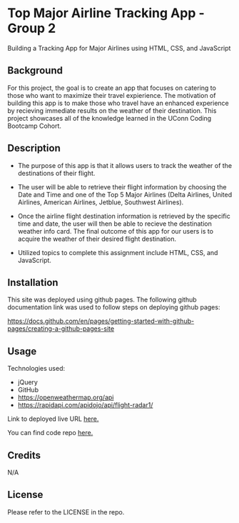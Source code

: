 # Top Major Airline Tracking App - Group 2

Building a Tracking App for Major Airlines using HTML, CSS, and JavaScript

## Background
For this project, the goal is to create an app that focuses on catering to those who want to maximize their travel expierience. The motivation of building this app is to make those who travel have an enhanced experience by recieving immediate results on the weather of their destination. This project showcases all of the knowledge learned in the UConn Coding Bootcamp Cohort. 

## Description

- The purpose of this app is that it allows users to track the weather of the destinations of their flight.

- The user will be able to retrieve their flight information by choosing the Date and Time and one of the Top 5 Major Airlines (Delta Airlines, United Airlines, American Airlines, Jetblue, Southwest Airlines).

- Once the airline flight destination information is retrieved by the specific time and date, the user will then be able to recieve the destination weather info card. The final outcome of this app for our users is to acquire the weather of their desired flight destination.

- Utilized topics to complete this assignment include HTML, CSS, and JavaScript.

## Installation

This site was deployed using github pages.
The following github documentation link was used to follow steps on deploying github pages:

https://docs.github.com/en/pages/getting-started-with-github-pages/creating-a-github-pages-site

## Usage

Technologies used:

- jQuery
- GitHub
- https://openweathermap.org/api
- https://rapidapi.com/apidojo/api/flight-radar1/

Link to deployed live URL [here.](https://gr-uconn-coding-bootcamp-projects.github.io/Top-Major-Airline-Tracking-App_Group2/)

You can find code repo [here.](https://github.com/GR-Uconn-coding-bootcamp-projects/Top-Major-Airline-Tracking-App_Group2)

## Credits

N/A

## License

Please refer to the LICENSE in the repo.

